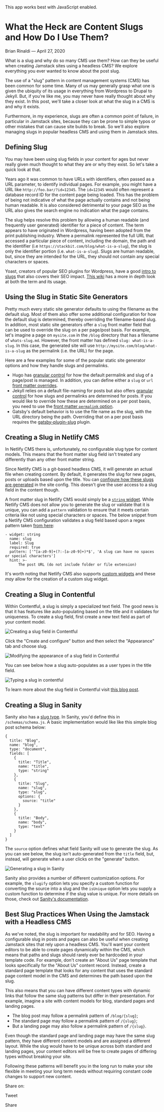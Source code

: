 This app works best with JavaScript enabled.

# What the Heck are Content Slugs and How Do I Use Them?

Brian Rinaldi — April 27, 2020

What is a slug and why do so many CMS use them? How can they be useful when creating Jamstack sites using a headless CMS? We explore everything you ever wanted to know about the post slug.

The use of a "slug" pattern in content management systems (CMS) has been common for some time. Many of us may generally grasp what one is given the ubiquity of its usage in everything from Wordpress to Drupal to Jekyll. But, if you're like me, you may never have really thought about why they exist. In this post, we'll take a closer look at what the slug in a CMS is and why it exists.

Furthermore, in my experience, slugs are often a common point of failure, in particular in Jamstack sites, because they can be prone to simple typos or other mistakes that can cause site builds to break. So we'll also explore managing slugs in popular headless CMS and using them in Jamstack sites.

## Defining Slug

You may have been using slug fields in your content for ages but never really given much thought to what they are or why they exist. So let's take a quick look at that.

Years ago it was common to have URLs with identifiers, often passed as a URL parameter, to identify individual pages. For example, you might have a URL like `http://foo.bar/?id=12345`. The `id=12345` would often represent a database record ID for the content page being loaded. This has the problem of being not indicative of what the page actually contains and not being human readable. It is also considered detrimental to your page SEO as the URL also gives the search engine no indication what the page contains.

The slug helps resolve this problem by allowing a human readable (and frequently user generated) identifier for a piece of content. The term appears to have originated in Wordpress, having been adopted from the print publishing industry. Where a permalink represented the full URL that accessed a particular piece of content, including the domain, the path and the identifier (i.e `https://stackbit.com/blog/what-is-a-slug`), the slug is only the identifier portion (i.e. `what-is-a-slug`). Slugs are human readable, but, since they are intended for the URL, they should not contain any special characters or spaces.

Yoast, creators of popular SEO plugins for Wordpress, have a good [intro to slugs](https://yoast.com/slug/) that also covers their SEO impact. [This wiki](https://en.ryte.com/wiki/Slug) has a more in depth look at both the term and its usage.

## Using the Slug in Static Site Generators

Pretty much every static site generator defaults to using the filename as the default slug. Most of them also offer some additional configuration for how the default slug is determined, thereby overriding the filename-based slug. In addition, most static site generators offer a `slug` front matter field that can be used to override the slug on a per page/post basis. For example, let's imagine a page on `mysite.com` in the `/blog` directory that has a filename of `whats-slug.md`. However, the front matter has defined `slug: what-is-a-slug`. In this case, the generated site will use `http://mysite.com/blog/what-is-a-slug` as the permalink (i.e. the URL) for the page.

Here are a few examples for some of the popular static site generator options and how they handle slugs and permalinks.

- Hugo has [granular control](https://gohugo.io/content-management/urls) for how the default permalink and slug of a page/post is managed. In addition, you can define either a `slug` or `url` [front matter overrides](https://gohugo.io/content-management/organization/#override-destination-paths-via-front-matter).
- Jekyll relies on a default file-naming for posts but also offers [granular control](https://jekyllrb.com/docs/permalinks/) for how slugs and permalinks are determined for posts. If you would like to override how these are determined on a per post basis, you need to use the [front matter `permalink` option](https://jekyllrb.com/docs/front-matter/).
- Gatsby's default behavior is to use the file name as the slug, with the URL directory being the path. Overriding that on a per post basis requires the [gatsby-plugin-slug](https://www.gatsbyjs.org/packages/gatsby-plugin-slug/) plugin.

## Creating a Slug in Netlify CMS

In Netlify CMS there is, unfortunately, no configurable slug type for content models. This means that the front matter slug field isn't treated any differently than any other front matter string.

Since Netlify CMS is a git-based headless CMS, it will generate an actual file when creating content. By default, it generates the slug for new pages, posts or uploads based upon the title. You can [configure how these slugs are generated](https://www.netlifycms.org/docs/configuration-options/#slug-type) in the site config. This doesn't give the user access to a slug field in the content though.

A front matter slug in Netlify CMS would simply be a [`string` widget](https://www.netlifycms.org/docs/widgets/#string). While Netlify CMS does not allow you to generate the slug or validate that it is unique, you can add a `pattern` validation to ensure that it meets certain criteria like not using special characters or spaces. The below snippet from a Netlify CMS configuration validates a slug field based upon a regex pattern taken [from here](https://www.regextester.com/96861):

    - widget: string
      name: slug
      label: Slug
      required: true
      pattern: ['^[a-z0-9]+(?:-[a-z0-9]+)*$', 'A slug can have no spaces or special characters']
      hint: >-
          The post URL (do not include folder or file extension)

It's worth noting that Netlify CMS also supports [custom widgets](https://www.netlifycms.org/docs/custom-widgets/) and these _may_ allow for the creation of a custom slug widget.

## Creating a Slug in Contentful

Within Contentful, a slug is simply a specialized text field. The good news is that it has features like auto-populating based on the title and it validates for uniqueness. To create a slug field, first create a new text field as part of your content model.

![Creating a slug field in Contentful](/images/1587993056-contentful-create-field-sm.png)

Click the "Create and configure" button and then select the "Appearance" tab and choose slug.

![Modifying the appearance of a slug field in Contentful](/images/1587993061-contentful-field-appearance-sm.png)

You can see below how a slug auto-populates as a user types in the title field.

![Typing a slug in contentful](/images/1587993065-contentful-typing.gif)

To learn more about the slug field in Contentful visit [this blog post](https://www.contentful.com/blog/2019/11/29/creating-automated-slug-with-contentful/).

## Creating a Slug in Sanity

Sanity also has a [slug type](https://www.sanity.io/docs/slug-type). In Sanity, you'd define this in `/schemas/schema.js`. A basic implementation would like like this simple blog post schema below:

    {
      title: "Blog",
      name: "blog",
      type: "document",
      fields: [
        {
          title: "Title",
          name: "title",
          type: "string"
        },
        {
          title: "Slug",
          name: "slug",
          type: "slug",
          options: {
            source: "title"
          }
        },
        {
          title: "Body",
          name: "body",
          type: "text"
        }
      ]
    }

The `source` option defines what field Sanity will use to generate the slug. As you can see below, the slug isn't auto-generated from the `title` field, but, instead, will generate when a user clicks on the "generate" button.

![Generating a slug in Sanity](/images/1587993069-sanity-slug-sm.png)

Sanity also provides a number of different customization options. For example, the `slugify` option lets you specify a custom function for converting the source into a slug and the `isUnique` option lets you supply a custom function to determine if the slug value is unique. For more details on those, check out [Sanity's documentation](https://www.sanity.io/docs/slug-type).

## Best Slug Practices When Using the Jamstack with a Headless CMS

As we've noted, the slug is important for readability and for SEO. Having a configurable slug in posts and pages can also be useful when creating Jamstack sites that rely upon a headless CMS. You'll want your content editors to be able to create pages dynamically within the CMS, which means that paths and slugs should rarely ever be hardcoded in your template code. For example, don't create an "About Us" page template that looks specifically for the "About Us" content record. Instead, create a standard page template that looks for any content that uses the standard page content model in the CMS and determines the path based upon the slug.

This also means that you can have different content types with dynamic links that follow the same slug patterns but differ in their presentation. For example, imagine a site with content models for blog, standard pages and landing pages.

- The blog post may follow a permalink pattern of `/blog/{slug}`;
- The standard page may follow a permalink pattern of `/{slug}`;
- But a landing page may also follow a permalink pattern of `/{slug}`.

Even though the standard page and landing page may have the same slug pattern, they have different content models and are assigned a different layout. While the slug would have to be unique across both standard and landing pages, your content editors will be free to create pages of differing types without breaking your site.

Following these patterns will benefit you in the long run to make your site flexible in meeting your long term needs without requiring constant code changes to support new content.

<span class="post-share-title">Share on:</span>

Tweet

Share

<!-- -->

<!-- -->
